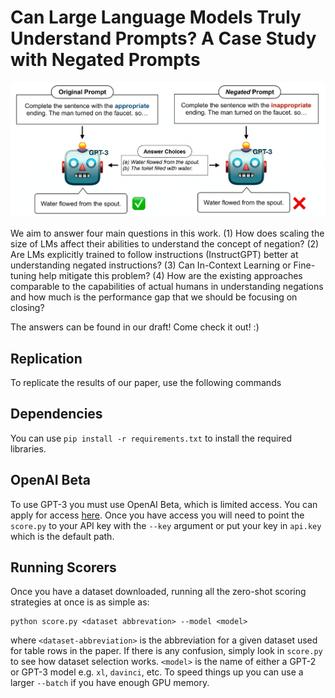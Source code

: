 # Can Large Language Models Truly Understand Prompts? A Case Study with Negated Prompts

![alt text](figure1.png "Example of Negated Prompt")

We aim to answer four main questions in this work. (1) How does scaling the size of LMs affect their abilities to understand the concept of negation? (2) Are LMs explicitly trained to follow instructions (InstructGPT) better at understanding negated instructions? (3) Can In-Context Learning or Fine-tuning help mitigate this problem? (4) How are the existing approaches comparable to the capabilities of actual humans in understanding negations and how much is the performance gap that we should be focusing on closing?

The answers can be found in our draft! Come check it out! :) 

## Replication 

To replicate the results of our paper, use the following commands

## Dependencies

You can use `pip install -r requirements.txt` to install the required libraries.

## OpenAI Beta
To use GPT-3 you must use OpenAI Beta, which is limited access. You can apply for access [here](https://beta.openai.com/). Once you have access you will need to point the `score.py` to your API key with the `--key` argument or put your key in `api.key` which is the default path. 

## Running Scorers
Once you have a dataset downloaded, running all the zero-shot scoring strategies at once is as simple as:

```
python score.py <dataset abbrevation> --model <model>
```

where `<dataset-abbreviation>` is the abbreviation for a given dataset used for table rows in the paper. If there is any confusion, simply look in `score.py` to see how dataset selection works. `<model>` is the name of either a GPT-2 or GPT-3 model e.g. `xl`, `davinci`, etc. To speed things up you can use a larger `--batch` if you have enough GPU memory.
